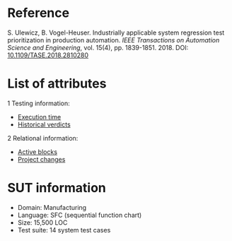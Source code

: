 # Reference

S. Ulewicz, B. Vogel-Heuser. Industrially applicable system regression test prioritization in production automation. *IEEE Transactions on Automation Science and Engineering*, vol. 15(4), pp. 1839-1851. 2018. DOI: [10.1109/TASE.2018.2810280](https://www.doi.org/10.1109/TASE.2018.2810280)

# List of attributes

1 Testing information:
* [Execution time](../../attributes/testing/test-case/execution/execution-time.md)
* [Historical verdicts](../../attributes/testing/test-case/history/historical-verdicts.md)

2 Relational information:
* [Active blocks](../../attributes/relational/invocation/active-blocks.md)
* [Project changes](../../attributes/relational/change/project-changes.md)

# SUT information

* Domain: Manufacturing
* Language: SFC (sequential function chart)
* Size: 15,500 LOC
* Test suite: 14 system test cases